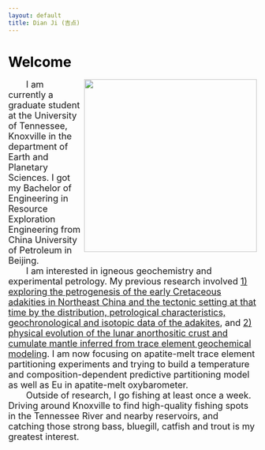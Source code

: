 ```yaml
---
layout: default
title: Dian Ji (吉点)
---
```


# <span style="color:black">Welcome</span>
<img align="right" src="https://dian01811.github.io/files/photo.jpg" width="350">
  
<font size=4>&emsp;&emsp;I am currently a graduate student at the University of Tennessee, Knoxville in the department of Earth and Planetary Sciences. I got my Bachelor of Engineering in Resource Exploration Engineering from China University of Petroleum in Beijing.<br>&emsp;&emsp;I am interested in igneous geochemistry and experimental petrology. My previous research involved [1) exploring the petrogenesis of the early Cretaceous adakities in Northeast China and the tectonic setting at that time by the distribution, petrological characteristics, geochronological and isotopic data of the adakites](https://www.tandfonline.com/doi/full/10.1080/00206814.2019.1697968), and [2) physical evolution of the lunar anorthositic crust and cumulate mantle inferred from trace element geochemical modeling](https://doi.org/10.1016/j.epsl.2022.117958). I am now focusing on apatite-melt trace element partitioning experiments and trying to build a temperature and composition-dependent predictive partitioning model as well as Eu in apatite-melt oxybarometer.<br>&emsp;&emsp;Outside of research, I go fishing at least once a week. Driving around Knoxville to find high-quality fishing spots in the Tennessee River and nearby reservoirs, and catching those strong bass, bluegill, catfish and trout is my greatest interest.</font>


